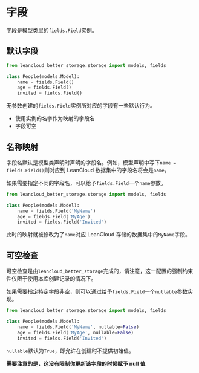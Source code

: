 # 字段

字段是模型类里的`fields.Field`实例。

## 默认字段

```python
from leancloud_better_storage.storage import models, fields

class People(models.Model):
    name = fields.Field()
    age = fields.Field()
    invited = fields.Field()
```

无参数创建的`fields.Field`实例所对应的字段有一些默认行为。

- 使用实例的名字作为映射的字段名
- 字段可空

## 名称映射

字段名默认是模型类声明时声明的字段名。例如，模型声明中写下`name = fields.Field()`则对应到 LeanCloud 数据集中的字段名将会是`name`。

如果需要指定不同的字段名，可以给予`fields.Field`一个`name`参数。

```python
from leancloud_better_storage.storage import models, fields

class People(models.Model):
    name = fields.Field('MyName')
    age = fields.Field('MyAge')
    invited = fields.Field('Invited')
```

此时的映射就被修改为了`name`对应 LeanCloud 存储的数据集中的`MyName`字段。

## 可空检查

可空检查是由`leancloud_better_storage`完成的，请注意，这一配置的强制约束性仅限于使用本库创建记录的情况下。

如果需要指定特定字段非空，则可以通过给予`fields.Field`一个`nullable`参数实现。

```python
from leancloud_better_storage.storage import models, fields

class People(models.Model):
    name = fields.Field('MyName', nullable=False)
    age = fields.Field('MyAge', nullable=False)
    invited = fields.Field('Invited')
```

`nullable`默认为`True`，即允许在创建时不提供初始值。

**需要注意的是，这没有限制你更新该字段的时候赋予 null 值**
